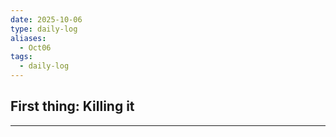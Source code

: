 ```yaml
---
date: 2025-10-06
type: daily-log
aliases:
  - Oct06
tags:
  - daily-log
---
```


## First thing: Killing it
---
